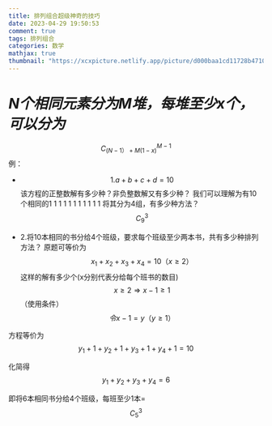 ```yaml
---
title: 排列组合超级神奇的技巧
date: 2023-04-29 19:50:53
comment: true
tags: 排列组合
categories: 数学
mathjax: true
thumbnail: "https://xcxpicture.netlify.app/picture/d000baa1cd11728b47109f5c4fa9d4cec3fdfc03860a.webp"
---
```

# _N个相同元素分为M堆，每堆至少x个，可以分为_

$$ C_{(N-1）+M(1-x)}^{M-1} $$
例：
+ $$ 1.a+b+c+d=10 $$该方程的正整数解有多少种？非负整数解又有多少种？
我们可以理解为有10个相同的1
1 1 1 1 1 1 1 1 1 1 将其分为4组，有多少种方法？$$ C_{9}^{3} $$

+ 2.将10本相同的书分给4个班级，要求每个班级至少两本书，共有多少种排列方法？
原题可等价为$$ x_{1}+x_{2}+x_{3}+x_{4}=10（ x\geq2 ）$$这样的解有多少个(x分别代表分给每个班书的数目)
$$ x\geq2 \Rightarrow x-1 \geq1 $$（使用条件）$$ 
令x-1=y （y \geq 1）$$

方程等价为$$ y_{1}+1+y_{2}+1+y_{3}+1+y_{4}+1=10 $$

化简得$$ y_{1}+y_{2}+y_{3}+y_{4}=6 $$

即将6本相同书分给4个班级，每班至少1本=$$ C_{5}^{3} $$


